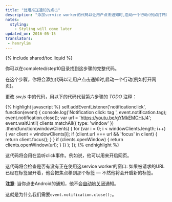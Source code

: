 ```yaml
---
title: "处理推送通知的点击"
description: "添加service worker的代码以让用户点击通知时,启动一个行动(例如打开网页)。"
notes:
  styling:
    - Styling will come later
updated_on: 2016-05-15
translators:
 - henrylim
---
```


{% include shared/toc.liquid %}

你可以在completed/step10目录找到这步骤的完整代码。

在这个步骤，你将会添加代码以让用户点击通知时,启动一个行动(例如打开网页)。

更改 _sw.js_ 中的代码，用以下的代码代替第六步骤的 _TODO_ 注释：

{% highlight javascript %}
self.addEventListener('notificationclick', function(event) {
    console.log('Notification click: tag ', event.notification.tag);
    event.notification.close();
    var url = 'https://youtu.be/gYMkEMCHtJ4';
    event.waitUntil(
        clients.matchAll({
            type: 'window'
        })
        .then(function(windowClients) {
            for (var i = 0; i < windowClients.length; i++) {
                var client = windowClients[i];
                if (client.url === url && 'focus' in client) {
                    return client.focus();
                }
            }
            if (clients.openWindow) {
                return clients.openWindow(url);
            }
        })
    );
});
{% endhighlight %}

这代码将会用在监听click事件。例如说，他可以用来开启网页。

这代码将会检查是否有没有正在使用这service worker的窗口:
如果被请求的URL已经在标签里开着，他会把焦点移到那个标签 — 不然他将会开启新的标签。

**注意**: 当你点击Android的通知，他不会[自动地关闭](https://crbug.com/463146)通知。

这就是为什么我们需要`event.notification.close();`。
